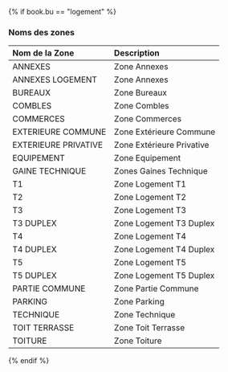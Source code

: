 
{% if book.bu == "logement" %}

### Noms des zones

Nom de la Zone|Description
:--- | :---
ANNEXES|Zone Annexes
ANNEXES LOGEMENT|Zone Annexes
BUREAUX|Zone Bureaux
COMBLES|Zone Combles
COMMERCES|Zone Commerces
EXTERIEURE COMMUNE|Zone Extérieure Commune
EXTERIEURE  PRIVATIVE|Zone Extérieure Privative
EQUIPEMENT|Zone Equipement
GAINE TECHNIQUE|Zones Gaines Technique
T1|Zone Logement T1
T2|Zone Logement T2
T3|Zone Logement T3
T3 DUPLEX|Zone Logement T3 Duplex
T4|Zone Logement T4
T4 DUPLEX|Zone Logement T4 Duplex
T5|Zone Logement T5
T5 DUPLEX|Zone Logement T5 Duplex
PARTIE  COMMUNE|Zone Partie Commune
PARKING|Zone Parking
TECHNIQUE|Zone Technique
TOIT TERRASSE|Zone Toit Terrasse
TOITURE|Zone Toiture

{% endif %}
